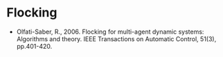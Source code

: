 # Flocking

* Olfati-Saber, R., 2006. Flocking for multi-agent dynamic systems: Algorithms and theory. IEEE Transactions on Automatic Control, 51(3), pp.401-420.
